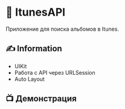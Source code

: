 # 🎼 ItunesAPI
Приложение для поиска альбомов в Itunes.
## ✍️ Information
+ UIKit
+ Работа с API через URLSession
+ Auto Layout

## 📺 Демонстрация
